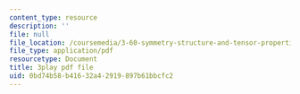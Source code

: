 ```yaml
---
content_type: resource
description: ''
file: null
file_location: /coursemedia/3-60-symmetry-structure-and-tensor-properties-of-materials-fall-2005/0bd74b58b41632a42919897b61bbcfc2_GvtsFAxn-H8.pdf
file_type: application/pdf
resourcetype: Document
title: 3play pdf file
uid: 0bd74b58-b416-32a4-2919-897b61bbcfc2
---
```

